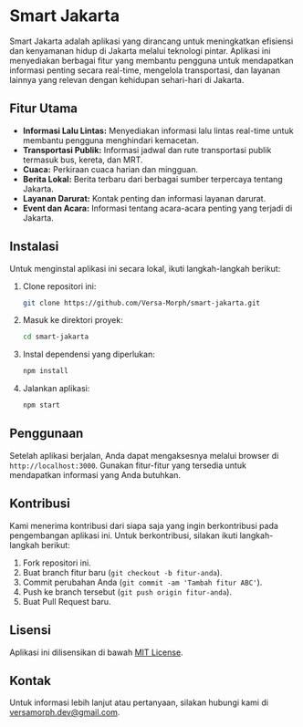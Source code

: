 # Smart Jakarta

Smart Jakarta adalah aplikasi yang dirancang untuk meningkatkan efisiensi dan kenyamanan hidup di Jakarta melalui teknologi pintar. Aplikasi ini menyediakan berbagai fitur yang membantu pengguna untuk mendapatkan informasi penting secara real-time, mengelola transportasi, dan layanan lainnya yang relevan dengan kehidupan sehari-hari di Jakarta.

## Fitur Utama

- **Informasi Lalu Lintas:** Menyediakan informasi lalu lintas real-time untuk membantu pengguna menghindari kemacetan.
- **Transportasi Publik:** Informasi jadwal dan rute transportasi publik termasuk bus, kereta, dan MRT.
- **Cuaca:** Perkiraan cuaca harian dan mingguan.
- **Berita Lokal:** Berita terbaru dari berbagai sumber terpercaya tentang Jakarta.
- **Layanan Darurat:** Kontak penting dan informasi layanan darurat.
- **Event dan Acara:** Informasi tentang acara-acara penting yang terjadi di Jakarta.

## Instalasi

Untuk menginstal aplikasi ini secara lokal, ikuti langkah-langkah berikut:

1. Clone repositori ini:
    ```sh
    git clone https://github.com/Versa-Morph/smart-jakarta.git
    ```

2. Masuk ke direktori proyek:
    ```sh
    cd smart-jakarta
    ```

3. Instal dependensi yang diperlukan:
    ```sh
    npm install
    ```

4. Jalankan aplikasi:
    ```sh
    npm start
    ```

## Penggunaan

Setelah aplikasi berjalan, Anda dapat mengaksesnya melalui browser di `http://localhost:3000`. Gunakan fitur-fitur yang tersedia untuk mendapatkan informasi yang Anda butuhkan.

## Kontribusi

Kami menerima kontribusi dari siapa saja yang ingin berkontribusi pada pengembangan aplikasi ini. Untuk berkontribusi, silakan ikuti langkah-langkah berikut:

1. Fork repositori ini.
2. Buat branch fitur baru (`git checkout -b fitur-anda`).
3. Commit perubahan Anda (`git commit -am 'Tambah fitur ABC'`).
4. Push ke branch tersebut (`git push origin fitur-anda`).
5. Buat Pull Request baru.

## Lisensi

Aplikasi ini dilisensikan di bawah [MIT License](LICENSE).

## Kontak

Untuk informasi lebih lanjut atau pertanyaan, silakan hubungi kami di [versamorph.dev@gmail.com](mailto:versamorph.dev@gmail.com).

